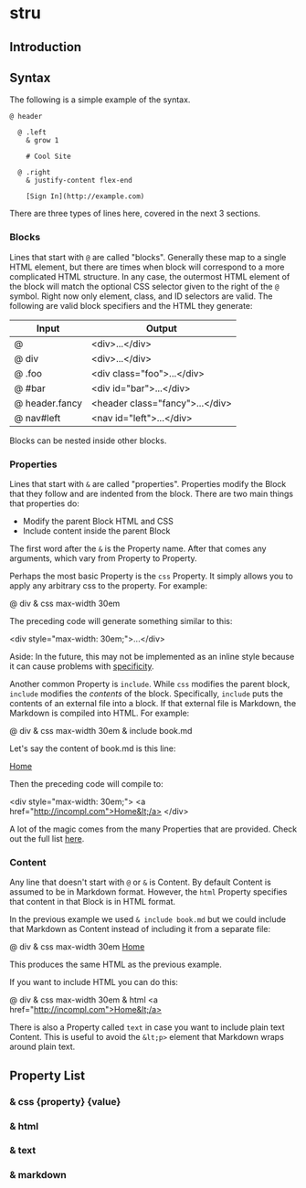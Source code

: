 # stru

## Introduction

## Syntax

The following is a simple example of the syntax.

```
@ header

  @ .left
    & grow 1

    # Cool Site

  @ .right
    & justify-content flex-end

    [Sign In](http://example.com)
```

There are three types of lines here, covered in the next 3 sections.

### Blocks

Lines that start with `@` are called "blocks". Generally these map to a single HTML element, but there are times when block will correspond to a more complicated HTML structure. In any case, the outermost HTML element of the block will match the optional CSS selector given to the right of the `@` symbol. Right now only element, class, and ID selectors are valid. The following are valid block specifiers and the HTML they generate:

| Input          | Output                                |
| -------------- | ------------------------------------- |
| @              | &lt;div>...&lt;/div>                  |
| @ div          | &lt;div>...&lt;/div>                  |
| @ .foo         | &lt;div class="foo">...&lt;/div>      |
| @ #bar         | &lt;div id="bar">...&lt;/div>         |
| @ header.fancy | &lt;header class="fancy">...&lt;/div> |
| @ nav#left     | &lt;nav id="left">...&lt;/div>        |

Blocks can be nested inside other blocks.

### Properties

Lines that start with `&` are called "properties". Properties modify the Block that they follow and are indented from the block. There are two main things that properties do:

* Modify the parent Block HTML and CSS
* Include content inside the parent Block

The first word after the `&` is the Property name. After that comes any arguments, which vary from Property to Property.

Perhaps the most basic Property is the `css` Property. It simply allows you to apply any arbitrary css to the property. For example:

  @ div
    & css max-width 30em

The preceding code will generate something similar to this:

  &lt;div style="max-width: 30em;">...&lt;/div>

Aside: In the future, this may not be implemented as an inline style because it can cause problems with [specificity](http://css-tricks.com/specifics-on-css-specificity/).

Another common Property is `include`. While `css` modifies the parent block, `include` modifies the _contents_ of the block. Specifically, `include` puts the contents of an external file into a block. If that external file is Markdown, the Markdown is compiled into HTML. For example:

  @ div
    & css max-width 30em
    & include book.md

Let's say the content of book.md is this line:

  [Home](http://incompl.com)

Then the preceding code will compile to:

  &lt;div style="max-width: 30em;">
    &lt;a href="http://incompl.com">Home&lt;/a>
  &lt;/div>

A lot of the magic comes from the many Properties that are provided. Check out the full list [here](#).

### Content

Any line that doesn't start with `@` or `&` is Content. By default Content is assumed to be in Markdown format. However, the `html` Property specifies that content in that Block is in HTML format.

In the previous example we used `& include book.md` but we could include that Markdown as Content instead of including it from a separate file:

  @ div
    & css max-width 30em
    [Home](http://incompl.com)

This produces the same HTML as the previous example.

If you want to include HTML you can do this:

  @ div
    & css max-width 30em
    & html
    &lt;a href="http://incompl.com">Home&lt;/a>

There is also a Property called `text` in case you want to include plain text Content. This is useful to avoid the `&lt;p>` element that Markdown wraps around plain text.

## Property List

### & css {property} {value}

### & html

### & text

### & markdown
